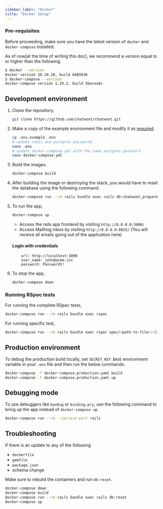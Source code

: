 ```yaml
---
sidebar_label: "Docker"
title: "Docker Setup"
---
```


### Pre-requisites

Before proceeding, make sure you have the latest version of `docker` and `docker-compose` installed.

As of now[at the time of writing this doc], we recommend a version equal to or higher than the following.

```bash
$ docker --version
Docker version 20.10.10, build b485636
$ docker-compose --version
docker-compose version 1.29.2, build 5becea4c
```

## Development environment

1. Clone the repository.

    ```bash
    git clone https://github.com/chatwoot/chatwoot.git
    ```

2. Make a copy of the example environment file and modify it as [required](/docs/self-hosted/configuration/environment-variables).

    ```bash
    cp .env.example .env
    # update redis and postgres passwords
    nano .env
    # update docker-compose.yml with the same postgres password
    nano docker-compose.yml
   ```

3. Build the images.

    ```bash
    docker-compose build
    ```

4. After building the image or destroying the stack, you would have to reset the database using the following command.

    ```bash
    docker-compose run --rm rails bundle exec rails db:chatwoot_prepare
    ```

5. To run the app,

    ```bash
    docker-compose up
    ```

    * Access the rails app frontend by visiting `http://0.0.0.0:3000/`
    * Access Mailhog inbox by visiting `http://0.0.0.0:8025/` (You will receive all emails going out of the application here)

    #### Login with credentials
    ```
        url: http://localhost:3000
        user_name: john@acme.inc
        password: Password1!
    ````

6. To stop the app,

    ```bash
    docker-compose down
    ```

### Running RSpec tests

For running the complete RSpec tests,

```bash
docker-compose run --rm rails bundle exec rspec
```

For running specific test,

```bash
docker-compose run --rm rails bundle exec rspec spec/<path-to-file>:<line-number>
```

## Production environment

To debug the production build locally, set `SECRET_KEY_BASE` environment variable in your `.env` file and then run the below commands:

```bash
docker-compose -f docker-compose.production.yaml build
docker-compose -f docker-compose.production.yaml up
```

## Debugging mode

To use debuggers like `byebug` or `binding.pry`, use the following command to bring up the app instead of `docker-compose up`.

```bash
docker-compose run --rm --service-port rails
```


## Troubleshooting
If there is an update to any of the following
- `dockerfile`
- `gemfile`
- `package.json`
- schema change

Make sure to rebuild the containers and run `db:reset`.

```bash
docker-compose down
docker-compose build
docker-compose run --rm rails bundle exec rails db:reset
docker-compose up
```
